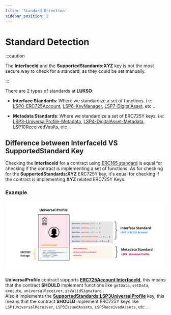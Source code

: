 ```yaml
---
title: 'Standard Detection'
sidebar_position: 2
---
```


# Standard Detection

:::caution

The **InterfaceId** and the **SupportedStandards:XYZ** key is not the most secure way to check for a standard, as they could be set manually.

:::

There are 2 types of standards at **LUKSO**:

- **Interface Standards**: Where we standardize a set of functions. i.e: [LSP0-ERC725Account](./universal-profile/01-lsp0-erc725account.md), [LSP6-KeyManager](./universal-profile/04-lsp6-key-manager.md), [LSP7-DigitalAsset](./nft-2.0/03-LSP7-Digital-Asset.md), etc ..

- **Metadata Standards**: Where we standardize a set of ERC725Y keys. i.e: [LSP3-UniversalProfile-Metadata](./universal-profile/03-lsp3-universal-profile-metadata.md), [LSP4-DigitalAsset-Metadata](https://github.com/lukso-network/LIPs/blob/main/LSPs/LSP-4-DigitalAsset-Metadata.md), [LSP10ReceivedVaults](https://github.com/lukso-network/LIPs/blob/main/LSPs/LSP-10-ReceivedVaults.md), etc ..

## Difference between InterfaceId VS SupportedStandard Key


Checking the **InterfaceId** for a contract using [ERC165 standard](https://eips.ethereum.org/EIPS/eip-165) is equal for checking if the contract is implementing a set of functions. As for checking for the **SupportedStandards:XYZ** ERC725Y key, it's equal for checking if the contract is implementing **XYZ** related ERC725Y Keys.

### Example

![Interface and metadata standards](../../static/img/standard-detection.jpeg)


**UniversalProfile** contract supports **[ERC725Account InterfaceId](./smart-contracts/interface-ids)**, this means that the contract **SHOULD** implement functions like `getData`, `setData`, `execute`, `universalReceiver`, `isValidSignature` .    
Also it implements the **[SupportedStandards:LSP3UniversalProfile](./universal-profile/lsp3-universal-profile-metadata#supportedstandardslsp3universalprofile)** key, this means that the contract **SHOULD** implement ERC725Y keys like `LSP1UniversalReceiver`, `LSP3IssuedAssets`, `LSP5ReceivedAssets`, etc ..
